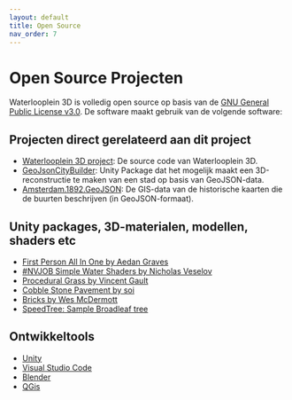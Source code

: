 ```yaml
---
layout: default
title: Open Source
nav_order: 7
---
```

# Open Source Projecten

Waterlooplein 3D is volledig open source op basis van de [GNU General Public License v3.0](https://github.com/ElmarJ/Waterlooplein3D/blob/main/COPYING). De software maakt gebruik van de volgende software:

## Projecten direct gerelateerd aan dit project

- [Waterlooplein 3D project](https://github.com/ElmarJ/Waterlooplein3D): De source code van Waterlooplein 3D.
- [GeoJsonCityBuilder](https://github.com/elmarj/geojsoncitybuilder): Unity Package dat het mogelijk maakt een 3D-reconstructie te maken van een stad op basis van GeoJSON-data.
- [Amsterdam.1892.GeoJSON](https://github.com/ElmarJ/Amsterdam.1892.GeoJSON): De GIS-data van de historische kaarten die de buurten beschrijven (in GeoJSON-formaat).

## Unity packages, 3D-materialen, modellen, shaders etc

- [First Person All In One by Aedan Graves](https://assetstore.unity.com/packages/tools/input-management/first-person-all-in-one-135316)
- [#NVJOB Simple Water Shaders by Nicholas Veselov](https://nvjob.github.io/unity/nvjob-water-shader)
- [Procedural Grass by Vincent Gault](https://share.substance3d.com/libraries/64)
- [Cobble Stone Pavement by soi](https://share.substance3d.com/libraries/3721)
- [Bricks by Wes McDermott](https://share.substance3d.com/libraries/2041)
- [SpeedTree: Sample Broadleaf tree](https://speedtree.com/)

## Ontwikkeltools

- [Unity](https://unity.com/)
- [Visual Studio Code](https://code.visualstudio.com/)
- [Blender](https://www.blender.org/)
- [QGis](https://www.qgis.org/)
